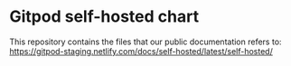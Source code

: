 # Gitpod self-hosted chart

This repository contains the files that our public documentation refers to:
https://gitpod-staging.netlify.com/docs/self-hosted/latest/self-hosted/
